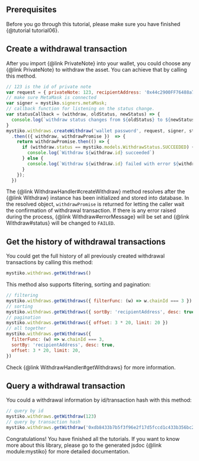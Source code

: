 ## Prerequisites
Before you go through this tutorial, please make sure you have finished {@tutorial tutorial06}.

## Create a withdrawal transaction
After you import {@link PrivateNote} into your wallet, you could choose any {@link PrivateNote} to withdraw the asset.
You can achieve that by calling this method.

```javascript
// 123 is the id of private note
var request = { privateNote: 123, recipientAddress: '0x44c2900FF76488a7C615Aab5a9Ef4ac61c241065' }
// make sure MetaMask is connected
var signer = mystiko.signers.metaMask;
// callback function for listening on the status change.
var statusCallback = (withdraw, oldStatus, newStatus) => {
  console.log(`withdraw status changes from ${oldStatus} to ${newStatus}`)
}
mystiko.withdraws.createWithdraw('wallet password', request, signer, statusCallback)
  .then(({ withdraw, withdrawPromise })  => {
    return withdrawPromise.then(() => {
      if (withdraw.status == mystiko.models.WithdrawStatus.SUCCEEDED) {
        console.log(`Withdraw ${withdraw.id} succeeded`)
      } else {
        console.log(`Withdraw ${withdraw.id} failed with error ${withdraw.errorMessage}`)
      }
    });
  })
```

The {@link WithdrawHandler#createWithdraw} method resolves after the {@link Withdraw} instance has been initialized
and stored into database. In the resolved object, `withdrawPromise` is returned for letting the caller wait
the confirmation of withdrawal transaction. If there is any error raised during the process,
{@link Withdraw#errorMessage} will be set and {@link Withdraw#status} will be changed to `FAILED`.

## Get the history of withdrawal transactions
You could get the full history of all previously created withdrawal transactions by calling this method:

```javascript
mystiko.withdraws.getWithdraws()
```

This method also supports filtering, sorting and pagination:

```javascript
// filtering
mystiko.withdraws.getWithdraws({ filterFunc: (w) => w.chainId === 3 })
// sorting
mystiko.withdraws.getWithdraws({ sortBy: 'recipientAddress', desc: true })
// pagination
mystiko.withdraws.getWithdraws({ offset: 3 * 20, limit: 20 })
// all together
mystiko.withdraws.getWithdraws({
  filterFunc: (w) => w.chainId === 3,
  sortBy: 'recipientAddress', desc: true,
  offset: 3 * 20, limit: 20,
})
```

Check {@link WithdrawHandler#getWithdraws} for more information.

## Query a withdrawal transaction
You could a withdrawal information by id/transaction hash with this method:

```javascript
// query by id
mystiko.withdraws.getWithdraw(123)
// query by transaction hash
mystiko.withdraws.getWithdraw('0xdb8433b7b5f3f96e2f17d5fccd1c433b356bc210e3637447d5a284f5f06f6b3a')
```

Congratulations! You have finished all the tutorials. If you want to know more about this library, please
go to the generated jsdoc {@link module:mystiko} for more detailed documentation.
